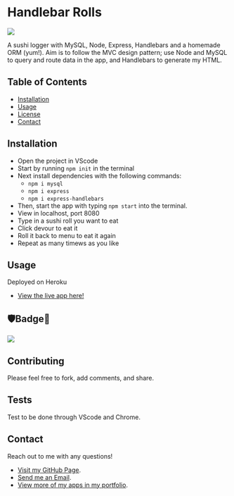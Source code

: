 # Handlebar Rolls

![](https://github.com/Q118/track_mysql_employees/blob/master/public/assets/sushi-app-screenshot.png)

A sushi logger with MySQL, Node, Express, Handlebars and a homemade ORM (yum!). Aim is to follow the MVC design pattern; use Node and MySQL to query and route data in the app, and Handlebars to generate my HTML.


## Table of Contents
    
* [Installation](#Installation)
* [Usage](#Usage)
* [License](#🛡Badge📛)
* [Contact](#Contact)

## Installation

* Open the project in VScode
* Start by running `npm init` in the terminal
* Next install dependencies with the following commands:
    * `npm i mysql` 
    * `npm i express` 
    * `npm i express-handlebars` 
* Then, start the app with typing `npm start` into the terminal.
* View in localhost, port 8080
* Type in a sushi roll you want to eat
* Click devour to eat it
* Roll it back to menu to eat it again
* Repeat as many timews as you like

## Usage

Deployed on Heroku

* [View the live app here!](https://glacial-retreat-09046.herokuapp.com/)


## 🛡Badge📛

![](https://img.shields.io/badge/Shelby-Anne-purple)


## Contributing
        
Please feel free to fork, add comments, and share.
    
        
## Tests
    
Test to be done through VScode and Chrome.
    
    
## Contact
    
Reach out to me with any questions!
    
* [Visit my GitHub Page](https://github.com/q118).
* [Send me an Email](mailto:shelbyfish91@gmail.com).
* [View more of my apps in my portfolio](https://q118.github.io/shelby_rothman/portfolio.html).



